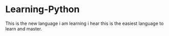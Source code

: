 # Learning-Python
This is the new language i am learning i hear this is the easiest language to learn and master.
